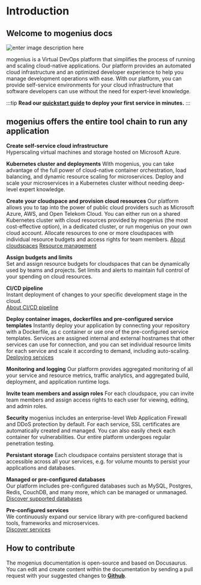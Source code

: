 ﻿---
sidebar_position: 1
slug: /
---

# Introduction

## Welcome to mogenius docs

![enter image description here](https://api.mogenius.com/file/id/95e16880-56d3-4603-b0d1-664cb257c132)

mogenius is a Virtual DevOps platform that simplifies the process of running and scaling cloud-native applications. Our platform provides an automated cloud infrastructure and an optimized developer experience to help you manage development operations with ease. With our platform, you can provide self-service environments for your cloud infrastructure that software developers can use without the need for expert-level knowledge.

:::tip
**Read our [quickstart guide](./../getting-started/quickstart.md) to deploy your first service in minutes.**
:::

## mogenius offers the entire tool chain to run any application

**Create self-service cloud infrastructure**	
Hyperscaling virtual machines and storage hosted on Microsoft Azure.  


**Kubernetes cluster and deployments**
With mogenius, you can take advantage of the full power of cloud-native container orchestration, load balancing, and dynamic resource scaling for microservices. Deploy and scale your microservices in a Kubernetes cluster without needing deep-level expert knowledge.

**Create your cloudspace and provision cloud resources**
Our platform allows you to tap into the power of public cloud providers such as Microsoft Azure, AWS, and Open Telekom Cloud. You can either run on a shared Kubernetes cluster with cloud resources provided by mogenius (the most cost-effective option), in a dedicated cluster, or run mogenius on your own cloud account. Allocate resources to one or more cloudspaces with individual resource budgets and access rights for team members.
[About cloudspaces](./../getting-started/about-cloudspaces.md)
[Resource management](./../cloud-management/resource-management)

**Assign budgets and limits**  
Set and assign resource budgets for cloudspaces that can be dynamically used by teams and projects. Set limits and alerts to maintain full control of your spending on cloud resources.

**CI/CD pipeline**  
Instant deployment of changes to your specific development stage in the cloud.  
[About CI/CD pipeline](./../development/cicd-pipeline.md)

**Deploy container images, dockerfiles and pre-configured service templates**
Instantly deploy your application by connecting your repository with a Dockerfile, as c container or use one of the pre-configured service templates. Services are assigned internal and external hostnames that other services can use for connection, and you can set individual resource limits for each service and scale it according to demand, including auto-scaling.
[Deploying services](./../tutorials//development/deploying-services)

**Monitoring and logging**
Our platform provides aggregated monitoring of all your service and resource metrics, traffic analytics, and aggregated build, deployment, and application runtime logs.

**Invite team members and assign roles**
For each cloudspace, you can invite team members and assign access rights to each user for viewing, editing, and admin roles.

**Security**
mogenius includes an enterprise-level Web Application Firewall and DDoS protection by default. For each service, SSL certificates are automatically created and managed. You can also easily check each container for vulnerabilities. Our entire platform undergoes regular penetration testing.

**Persistant storage**
Each cloudspace contains persistent storage that is accessible across all your services, e.g. for volume mounts to persist your applications and databases.

**Managed or pre-configured databases**  
Our platform includes pre-configured databases such as MySQL, Postgres, Redis, CouchDB, and many more, which can be managed or unmanaged.  
[Discover supported databases](https://docs.mogenius.com/services/service-overview.md)

**Pre-configured services**  
We continuously expand our service library with pre-configured backend tools, frameworks and microservices.  
[Discover services](https://docs.mogenius.com/getting-started/services-and-instances)

## How to contribute

The mogenius documentation is open-source and based on Docusaurus. You can edit and create content within the documentation by sending a pull request with your suggested changes to [**Github**](https://github.com/mogenius/docs).
